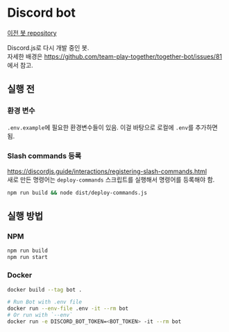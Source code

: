 # Discord bot

[이전 봇 repository](https://github.com/team-play-together/together-bot)

Discord.js로 다시 개발 중인 봇.\
자세한 배경은 <https://github.com/team-play-together/together-bot/issues/81>에서 참고.

## 실행 전

### 환경 변수

`.env.example`에 필요한 환경변수들이 있음. 이걸 바탕으로 로컬에 `.env`를 추가하면 됨.

### Slash commands 등록

<https://discordjs.guide/interactions/registering-slash-commands.html>\
새로 만든 명령어는 `deploy-commands` 스크립트를 실행해서 명령어를 등록해야 함.

```sh
npm run build && node dist/deploy-commands.js
```

## 실행 방법

### NPM

```sh
npm run build
npm run start
```

### Docker

```sh
docker build --tag bot .

# Run Bot with .env file
docker run --env-file .env -it --rm bot
# Or run with `--env`
docker run -e DISCORD_BOT_TOKEN=<BOT_TOKEN> -it --rm bot
```
